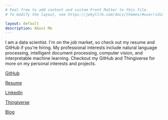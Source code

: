 ```yaml
---
# Feel free to add content and custom Front Matter to this file.
# To modify the layout, see https://jekyllrb.com/docs/themes/#overriding-theme-defaults

layout: default
description: About Me
---
```


I am a data scientist. I'm on the job market, so check out my resume and GitHub if you're hiring. My professional
interests include natural language processing, intelligent document processing, computer vision, and interpretable
machine learning. Checkout my GitHub and Thingiverse for more on my personal interests and projects.

[GitHub](https://github.com/JEHoctor/)

[Resume](https://drive.google.com/file/d/1dtkw-Jbo9DwJQrXAMmUa1jVqRovOlD3d/view?usp=share_link)

[LinkedIn](https://www.linkedin.com/in/james-hoctor/)

[Thingiverse](https://www.thingiverse.com/jehoctor/designs/)

[Blog](blog)
